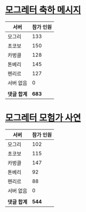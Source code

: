 # [모그레터 축하 메시지](./Event250701_v7_2_10th_moogleletter0.md)

|서버|참가 인원|
|-|-|
|모그리|133|
|초코보|150|
|카벙클|128|
|톤베리|145|
|펜리르|127|
|서버 없음|0|
|||
|**댓글 합계**|**683**|


# [모그레터 모험가 사연](./Event250701_v7_2_10th_moogleletter1.md)

|서버|참가 인원|
|-|-|
|모그리|102|
|초코보|115|
|카벙클|147|
|톤베리|92|
|펜리르|88|
|서버 없음|0|
|||
|**댓글 합계**|**544**|


